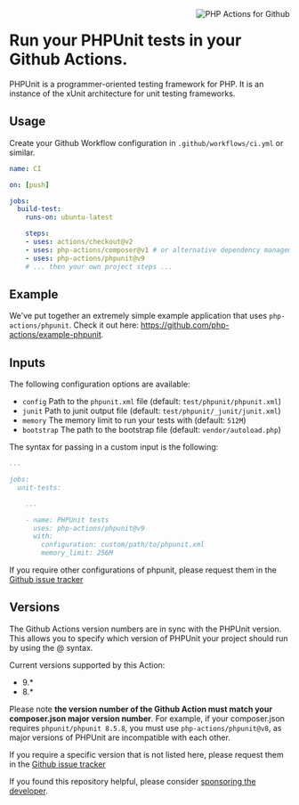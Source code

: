 <img src="http://159.65.210.101/php-actions.png" align="right" alt="PHP Actions for Github" />

Run your PHPUnit tests in your Github Actions.
==============================================

PHPUnit is a programmer-oriented testing framework for PHP.
It is an instance of the xUnit architecture for unit testing frameworks.

Usage
-----

Create your Github Workflow configuration in `.github/workflows/ci.yml` or similar.

```yaml
name: CI

on: [push]

jobs:
  build-test:
    runs-on: ubuntu-latest

    steps:
    - uses: actions/checkout@v2
    - uses: php-actions/composer@v1 # or alternative dependency management
    - uses: php-actions/phpunit@v9
    # ... then your own project steps ...
```

Example
-------

We've put together an extremely simple example application that uses `php-actions/phpunit`. Check it out here: https://github.com/php-actions/example-phpunit.

Inputs
------

The following configuration options are available:

+ `config` Path to the `phpunit.xml` file (default: `test/phpunit/phpunit.xml`)
+ `junit` Path to junit output file (default: `test/phpunit/_junit/junit.xml`)
+ `memory` The memory limit to run your tests with (default: `512M`)
+ `bootstrap` The path to the bootstrap file (default: `vendor/autoload.php`)

The syntax for passing in a custom input is the following:

```yaml
...

jobs:
  unit-tests:

    ...

    - name: PHPUnit tests
      uses: php-actions/phpunit@v9
      with:
        configuration: custom/path/to/phpunit.xml
        memory_limit: 256M
```

If you require other configurations of phpunit, please request them in the [Github issue tracker](https://github.com/php-actions/phpunit/issues)

Versions
--------

The Github Actions version numbers are in sync with the PHPUnit version. This allows you to specify which version of PHPUnit your project should run by using the @ syntax.

Current versions supported by this Action:

+ 9.*
+ 8.*

Please note **the version number of the Github Action must match your composer.json major version number**. For example, if your composer.json requires `phpunit/phpunit 8.5.8`, you must use `php-actions/phpunit@v8`, as major versions of PHPUnit are incompatible with each other.  

If you require a specific version that is not listed here, please request them in the [Github issue tracker](https://github.com/php-actions/phpunit/issues)

If you found this repository helpful, please consider [sponsoring the developer][sponsor].

[sponsor]: https://github.com/sponsors/g105b
